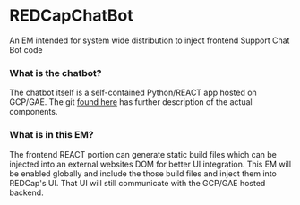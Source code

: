 # REDCapChatBot

An EM intended for system wide distribution to inject frontend Support Chat Bot code

### What is the chatbot?

The chatbot itself is a self-contained Python/REACT app hosted on GCP/GAE.  The git [found here](https://github.com/susom/REDCap_ChatGPT_Bot) has further description of the actual components.

### What is in this EM?

The frontend REACT portion can generate static build files which can be injected into an external websites DOM for better UI integration.
This EM will be enabled globally and include the those build files and inject them into REDCap's UI.  That UI will still communicate with the GCP/GAE hosted backend.



